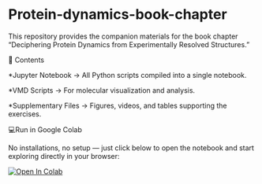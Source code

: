 # Protein-dynamics-book-chapter

This repository provides the companion materials for the book chapter “Deciphering Protein Dynamics from Experimentally Resolved Structures.”

📂 Contents

*Jupyter Notebook → All Python scripts compiled into a single notebook.

*VMD Scripts → For molecular visualization and analysis.

*Supplementary Files → Figures, videos, and tables supporting the exercises.

💻Run in Google Colab

No installations, no setup — just click below to open the notebook and start exploring directly in your browser:

[![Open In Colab](https://colab.research.google.com/assets/colab-badge.svg)]([https://colab.research.google.com/github/YOUR-USERNAME/Protein-dynamics-book-chapter/blob/main/download_data.ipynb](https://colab.research.google.com/drive/1c8-dyZ-FhvLC1TEML5B0HGlYSaJlQtyI?usp=sharing))

